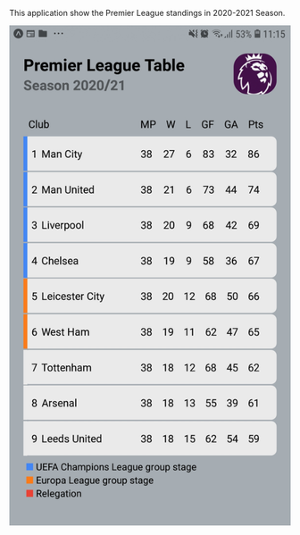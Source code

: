 This application show the Premier League standings in 2020-2021 Season.


![](Screenshot/premier-league.jpg)
